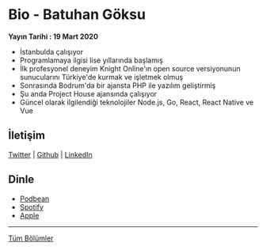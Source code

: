 # Bio - Batuhan Göksu
**Yayın Tarihi : 19 Mart 2020**

* İstanbulda çalışıyor
* Programlamaya ilgisi lise yıllarında başlamış
* İlk profesyonel deneyim Knight Online'ın open source versiyonunun sunucularını Türkiye'de kurmak ve işletmek olmuş
* Sonrasında Bodrum'da bir ajansta PHP ile yazılım geliştirmiş
* Şu anda Project House ajansında çalışıyor
* Güncel olarak ilgilendiği teknolojiler Node.js, Go, React, React Native ve Vue


## İletişim
[Twitter](https://twitter.com/batuhangoksu)
 | [Github](https://github.com/nocturnalmonster)
 | [LinkedIn](https://www.linkedin.com/in/batuhangoksu/)

## Dinle
* [Podbean](https://munmis.podbean.com/e/bio-002-batuhan-goksu/)
* [Spotify](https://open.spotify.com/episode/7HAeZFH14EHcUJJT5Mr2nE)
* [Apple](https://podcasts.apple.com/us/podcast/developer-kahvesi/id1463881341)

<hr/>

[Tüm Bölümler](../README.md)
